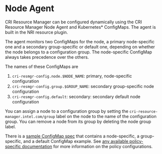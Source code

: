 # Node Agent

CRI Resource Manager can be configured dynamically using the CRI Resource
Manager Node Agent and Kubernetes\* ConfigMaps. The agent is built in the
NRI resource plugin.

The agent monitors two ConfigMaps for the node, a primary node-specific one
and a secondary group-specific or default one, depending on whether the node
belongs to a configuration group. The node-specific ConfigMap always takes
precedence over the others.

The names of these ConfigMaps are

1. `cri-resmgr-config.node.$NODE_NAME`: primary, node-specific configuration
2. `cri-resmgr-config.group.$GROUP_NAME`: secondary group-specific node
    configuration
3. `cri-resmgr-config.default`: secondary: secondary default node
    configuration

You can assign a node to a configuration group by setting the
`cri-resource-manager.intel.com/group` label on the node to the name of
the configuration group. You can remove a node from its group by deleting
the node group label.

There is a
[sample ConfigMap spec](/sample-configs/nri-resmgr-configmap.example.yaml)
that contains a node-specific, a group-specific, and a default ConfigMap
example. See [any available policy-specific documentation](policy/index.rst)
for more information on the policy configurations.
